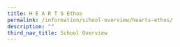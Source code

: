 ```yaml
---
title: H E A R T S Ethos
permalink: /information/school-overview/hearts-ethos/
description: ""
third_nav_title: School Overview
---
```

